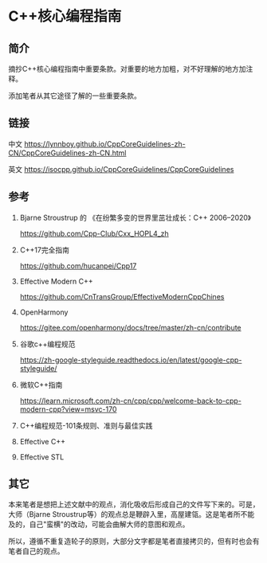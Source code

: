 <h1>C++核心编程指南</h1>

<h2>简介</h2>

摘抄C++核心编程指南中重要条款。对重要的地方加粗，对不好理解的地方加注释。

添加笔者从其它途径了解的一些重要条款。

<h2>链接</h2>

中文 https://lynnboy.github.io/CppCoreGuidelines-zh-CN/CppCoreGuidelines-zh-CN.html

英文 https://isocpp.github.io/CppCoreGuidelines/CppCoreGuidelines

<h2>参考</h2>

1. Bjarne Stroustrup 的 《在纷繁多变的世界里茁壮成长：C++ 2006–2020》

    https://github.com/Cpp-Club/Cxx_HOPL4_zh

2. C++17完全指南

    https://github.com/hucanpei/Cpp17

3. Effective Modern C++

    https://github.com/CnTransGroup/EffectiveModernCppChines

4. OpenHarmony

    https://gitee.com/openharmony/docs/tree/master/zh-cn/contribute

5. 谷歌c++编程规范

    https://zh-google-styleguide.readthedocs.io/en/latest/google-cpp-styleguide/

6. 微软C++指南

    https://learn.microsoft.com/zh-cn/cpp/cpp/welcome-back-to-cpp-modern-cpp?view=msvc-170

7. C++编程规范-101条规则、准则与最佳实践

8. Effective C++ 

9. Effective STL

<h2>其它</h2>

本来笔者是想把上述文献中的观点，消化吸收后形成自己的文件写下来的。可是，大师（Bjarne Stroustrup等）的观点总是鞭辟入里，高屋建瓴。这是笔者所不能及的，自己"蛮横"的改动，可能会曲解大师的意图和观点。

所以，遵循不重复造轮子的原则，大部分文字都是笔者直接拷贝的，但有时也会有笔者自己的观点。